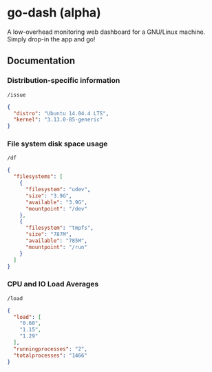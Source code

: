 # go-dash (alpha)

A low-overhead monitoring web dashboard for a GNU/Linux machine. Simply 
drop-in the app and go!


## Documentation

### Distribution-specific information

`/issue`
```json
{
  "distro": "Ubuntu 14.04.4 LTS",
  "kernel": "3.13.0-85-generic"
}
```

### File system disk space usage

`/df`
```json
{
  "filesystems": [
    {
      "filesystem": "udev",
      "size": "3.9G",
      "available": "3.9G",
      "mountpoint": "/dev"
    },
    {
      "filesystem": "tmpfs",
      "size": "787M",
      "available": "785M",
      "mountpoint": "/run"
    }
  ]
}
```

### CPU and IO Load Averages

`/load`
```json
{
  "load": [
    "0.60",
    "1.15",
    "1.29"
  ],
  "runningprocesses": "2",
  "totalprocesses": "1466"
}
```
